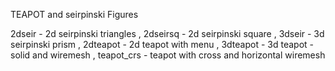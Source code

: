 TEAPOT and seirpinski Figures

2dseir - 2d seirpinski triangles , 
2dseirsq - 2d seirpinski square ,
3dseir - 3d seirpinski prism , 
2dteapot - 2d teapot with menu , 
3dteapot - 3d teapot - solid and wiremesh , 
teapot_crs - teapot with cross and horizontal wiremesh
